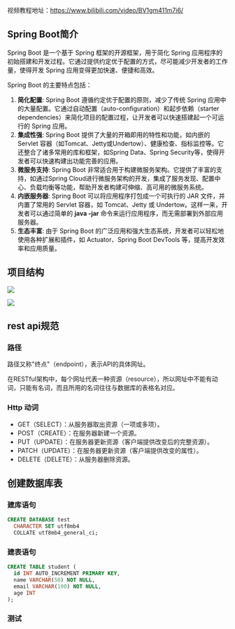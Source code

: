 视频教程地址：https://www.bilibili.com/video/BV1gm411m7i6/

## Spring Boot简介
<font style="color:rgb(13, 13, 13);">Spring Boot 是一个基于 Spring 框架的开源框架，用于简化 Spring 应用程序的初始搭建和开发过程。它通过提供约定优于配置的方式，尽可能减少开发者的工作量，使得开发 Spring 应用变得更加快速、便捷和高效。</font>

<font style="color:rgb(13, 13, 13);"></font>

<font style="color:rgb(13, 13, 13);">Spring Boot 的主要特点包括：</font>

1. **简化配置**<font style="color:rgb(13, 13, 13);">: Spring Boot 遵循约定优于配置的原则，减少了传统 Spring 应用中的大量配置。它通过自动配置（auto-configuration）和起步依赖（starter dependencies）来简化项目的配置过程，让开发者可以快速搭建起一个可运行的 Spring 应用。</font>
2. **集成性强**<font style="color:rgb(13, 13, 13);">: Spring Boot 提供了大量的开箱即用的特性和功能，如内嵌的 Servlet 容器（如Tomcat、Jetty或Undertow）、健康检查、指标监控等。它还整合了诸多常用的库和框架，如Spring Data、Spring Security等，使得开发者可以快速构建出功能完善的应用。</font>
3. **微服务支持**<font style="color:rgb(13, 13, 13);">: Spring Boot 非常适合用于构建微服务架构。它提供了丰富的支持，如通过Spring Cloud进行微服务架构的开发，集成了服务发现、配置中心、负载均衡等功能，帮助开发者构建可伸缩、高可用的微服务系统。</font>
4. **内嵌服务器**<font style="color:rgb(13, 13, 13);">: Spring Boot 可以将应用程序打包成一个可执行的 JAR 文件，并内置了常用的 Servlet 容器，如 Tomcat、Jetty 或 Undertow。这样一来，开发者可以通过简单的 </font>**java -jar**<font style="color:rgb(13, 13, 13);"> 命令来运行应用程序，而无需部署到外部应用服务器。</font>
5. **生态丰富**<font style="color:rgb(13, 13, 13);">: 由于 Spring Boot 的广泛应用和强大生态系统，开发者可以轻松地使用各种扩展和插件，如 Actuator、Spring Boot DevTools 等，提高开发效率和应用质量。</font>



## 项目结构
![](https://cdn.nlark.com/yuque/0/2024/png/26411187/1713671184591-1eaa108f-8494-406e-8d36-cc3f69e033e3.png)



![](https://cdn.nlark.com/yuque/0/2024/png/26411187/1713682478000-c27d690a-0eb1-44b4-8631-d3225c842a6a.png)



## rest api规范
### 路径
路径又称"终点"（endpoint），表示API的具体网址。

在RESTful架构中，每个网址代表一种资源（resource），所以网址中不能有动词，只能有名词，而且所用的名词往往与数据库的表格名对应。



### Http 动词
+ GET（SELECT）：从服务器取出资源（一项或多项）。
+ POST（CREATE）：在服务器新建一个资源。
+ PUT（UPDATE）：在服务器更新资源（客户端提供改变后的完整资源）。
+ PATCH（UPDATE）：在服务器更新资源（客户端提供改变的属性）。
+ DELETE（DELETE）：从服务器删除资源。



## 创建数据库表
### 建库语句
```sql
CREATE DATABASE test
  CHARACTER SET utf8mb4
  COLLATE utf8mb4_general_ci;
```



### 建表语句
```sql
CREATE TABLE student (
  id INT AUTO_INCREMENT PRIMARY KEY,
  name VARCHAR(50) NOT NULL,
  email VARCHAR(100) NOT NULL,
  age INT
);
```



### 测试
